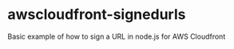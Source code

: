awscloudfront-signedurls
========================

Basic example of how to sign a URL in node.js for AWS Cloudfront
